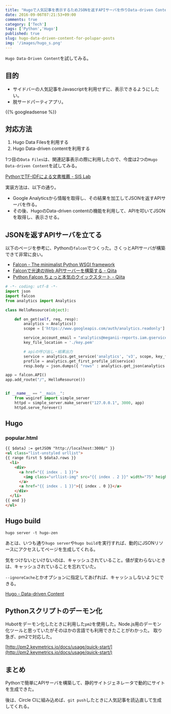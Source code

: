 ```yaml
---
title: "Hugoで人気記事を表示するためJSONを返すAPIサーバを作りData-driven Contentを試してみた"
date: 2016-09-06T07:21:53+09:00
comments: true
category: ['Tech']
tags: ['Python','Hugo']
published: true
slug: hugo-data-driven-content-for-polupar-posts
img: '/images/hugo_s.png'
---
```


`Hugo Data-Driven Content`を試してみる。


## 目的

- サイドバーの人気記事をJavascriptを利用せずに、表示できるようにしたい。
- 脱サードパーティアプリ。

<!--more-->
{{% googleadsense %}}


## 対応方法

1. Hugo Data Filesを利用する
2. Hugo Data-driven contentを利用する

1つ目の`Data Files`は、関連記事表示の際に利用したので、今度は2つの`Hugo Data-driven Content`を試してみる。

[PythonでTF\-IDFによる文書推薦 \- SIS Lab](https://www.meganii.com/blog/2016/08/13/tf-idf-recommendation/)

実装方法は、以下の通り。

- Google Analyticsから情報を取得し、その結果を加工してJSONを返すAPIサーバを作る。
- その後、HugoのData-driven contentの機能を利用して、APIを叩いてJSONを取得し、表示させる。


## JSONを返すAPIサーバを立てる

以下のページを参考に、Pythonの`falcon`でつくった。さくっとAPIサーバが構築できて非常に良い。

- [Falcon \- The minimalist Python WSGI framework](https://falconframework.org/)
- [Falconで光速のWeb APIサーバーを構築する \- Qiita](http://qiita.com/icoxfog417/items/913bb815d8d419148c33)
- [Python Falcon ちょっと本気のクイックスタート \- Qiita](http://qiita.com/yohjizzz/items/f46bb3bc7b7c40768836)



```python
# -*- coding: utf-8 -*-
import json
import falcon
from analytics import Analytics

class HelloResource(object):

    def on_get(self, req, resp):
        analytics = Analytics()
        scope = ['https://www.googleapis.com/auth/analytics.readonly']

        service_account_email = "analytics@meganii-reports.iam.gserviceaccount.com"
        key_file_location = './key.pem'

        # apiの呼び出し・結果出力
        service = analytics.get_service('analytics', 'v3', scope, key_file_location, service_account_email)
        profile = analytics.get_first_profile_id(service)
        resp.body = json.dumps({ "rows" : analytics.get_json(analytics.get_rankings_results(service, profile))} )

app = falcon.API()
app.add_route("/", HelloResource())


if __name__ == "__main__":
    from wsgiref import simple_server
    httpd = simple_server.make_server("127.0.0.1", 3000, app)
    httpd.serve_forever()
```


## Hugo

### popular.html

```html
{{ $dataJ := getJSON "http://localhost:3000/" }}
<ul class="list-unstyled urllist">
{{ range first 5 $dataJ.rows }}
  <li>
    <div>
      <a href="{{ index . 1 }}">
        <img class="urllist-img" src="{{ index . 2 }}" width="75" height="75" />
      </a>
      <a href="{{ index . 1 }}">{{ index . 0 }}</a>
    </div>
  </li>
{{ end }}
</ul>
```

## Hugo build

```
hugo server -t hugo-zen
```

あとは、いつも通り`hugo server`や`hugo build`を実行すれば、動的にJSONリソースにアクセスしてページを生成してくれる。


気をつけないといけないのは、キャッシュされていること。値が変わらないときは、キャッシュされていることを忘れていた。

`--ignoreCache`とかオプションに指定してあげれば、キャッシュしないようにできる。

[Hugo \- Data\-driven Content](https://gohugo.io/extras/datadrivencontent)



## Pythonスクリプトのデーモン化

Hubotをデーモン化したときに利用した`pm2`を使用した。Node.js用のデーモン化ツールと思っていたがそのほかの言語でも利用できたことがわかった。
取り急ぎ、pm2で対応した。

[http://pm2.keymetrics.io/docs/usage/quick-start/](http://pm2.keymetrics.io/docs/usage/quick-start/)


## まとめ

Pythonで簡単にAPIサーバを構築して、静的サイトジェネレータで動的にサイトを生成できた。

後は、Circle CIに組み込めば、`git push`したときに人気記事を読込直して生成してくれる。
